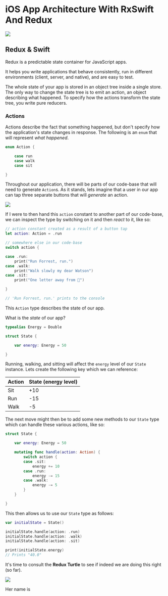 # iOS App Architecture With RxSwift And Redux

![](https://i.imgur.com/yCjzYVL.jpg)

## Redux & Swift

Redux is a predictable state container for JavaScript apps.

It helps you write applications that behave consistently, run in different environments (client, server, and native), and are easy to test.

The whole state of your app is stored in an object tree inside a single store. The only way to change the state tree is to emit an action, an object describing what happened. To specify how the actions transform the state tree, you write pure reducers.

### Actions

Actions describe the fact that something happened, but don't specify how the application's state changes in response. The following is an `enum` that will represent _what happened_.

```swift
enum Action {

    case run
    case walk
    case sit

}
```

Throughout our application, there will be parts of our code-base that will need to generate `Action`s. As it stands, lets imagine that a user in our app can tap three separate buttons that will _generate_ an action.

![](https://i.imgur.com/lFDbscX.png)

If I were to then hand this `action` constant to another part of our code-base, we can inspect the type by switching on it and then _react_ to it, like so:

```swift
// action constant created as a result of a button tap
let action: Action = .run

// somewhere else in our code-base
switch action {

case .run:
    print("Run Forrest, run.")
case .walk:
    print("Walk slowly my dear Watson")
case .sit:
    print("One letter away from 💩")

}

// 'Run Forrest, run.' prints to the console
```

This `Action` type describes the state of our app.

What is the _state_ of our app?

```swift
typealias Energy = Double

struct State {

    var energy: Energy = 50

}
```

Running, walking, and sitting will affect the `energy` level of our `State` instance. Lets create the following key which we can reference:

Action | State (energy level)
--- | ---
Sit | +10 
Run | -15
Walk | -5

The next move might then be to add some new methods to our `State` type which can handle these various actions, like so:

```swift
struct State {

    var energy: Energy = 50

    mutating func handle(action: Action) {
        switch action {
        case .sit:
            energy += 10
        case .run:
            energy -= 15
        case .walk:
            energy -= 5
        }
    }

}
```

This then allows us to use our `State` type as follows:

```swift
var initialState = State()

initialState.handle(action: .run)
initialState.handle(action: .walk)
initialState.handle(action: .sit)

print(initialState.energy)
// Prints "40.0"
```

It's time to consult the **Redux Turtle** to see if indeed we are doing this right (so far).

![](https://i.imgur.com/qk0xAsX.png)

Her name is 













